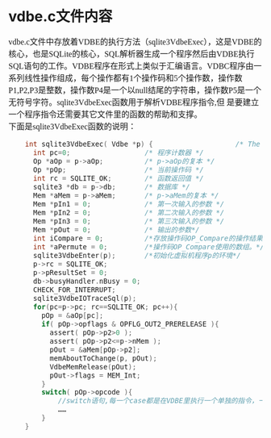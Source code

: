 # vdbe.c文件内容
<font face="微软雅黑" size="3px">

vdbe.c文件中存放着VDBE的执行方法（sqlite3VdbeExec），这是VDBE的核心，也是SQLite的核心，SQL解析器生成一个程序然后由VDBE执行SQL语句的工作。VDBE程序在形式上类似于汇编语言。VDBC程序由一系列线性操作组成，每个操作都有1个操作码和5个操作数，操作数P1,P2,P3是整数，操作数P4是一个以null结尾的字符串，操作数P5是一个无符号字符。sqlite3VdbeExec函数用于解析VDBE程序指令,但  是要建立一个程序指令还需要其它文件里的函数的帮助和支撑。  
下面是sqlite3VdbeExec函数的说明：
```c
    int sqlite3VdbeExec( Vdbe *p) {                    /* The VDBE */
      int pc=0;                  /* 程序计数器 */
      Op *aOp = p->aOp;          /* p->aOp的复本 */
      Op *pOp;                   /* 当前操作码 */
      int rc = SQLITE_OK;        /* 函数返回值 */
      sqlite3 *db = p->db;       /* 数据库 */
      Mem *aMem = p->aMem;       /* p->aMem的复本 */
      Mem *pIn1 = 0;             /* 第一次输入的参数 */
      Mem *pIn2 = 0;             /* 第二次输入的参数 */
      Mem *pIn3 = 0;             /* 第三次输入的参数 */
      Mem *pOut = 0;             /* 输出的参数*/
      int iCompare = 0;          /*存放操作码OP_Compare的操作结果*/
      int *aPermute = 0;         /*操作码OP_Compare使用的数组。*/
      sqlite3VdbeEnter(p);       /*初始化虚拟机程序p的环境*/
      p->rc = SQLITE_OK;
      p->pResultSet = 0;
      db->busyHandler.nBusy = 0;
      CHECK_FOR_INTERRUPT;
      sqlite3VdbeIOTraceSql(p);
      for(pc=p->pc; rc==SQLITE_OK; pc++){
        pOp = &aOp[pc];
      	if( pOp->opflags & OPFLG_OUT2_PRERELEASE ){
          assert( pOp->p2>0 );
          assert( pOp->p2<=p->nMem );
          pOut = &aMem[pOp->p2];
          memAboutToChange(p, pOut);
          VdbeMemRelease(pOut);
          pOut->flags = MEM_Int;
        }
        switch( pOp->opcode ){
    		//switch语句,每一个case都是在VDBE里执行一个单独的指令，一共155个。
    		……
    	}
    }

```

